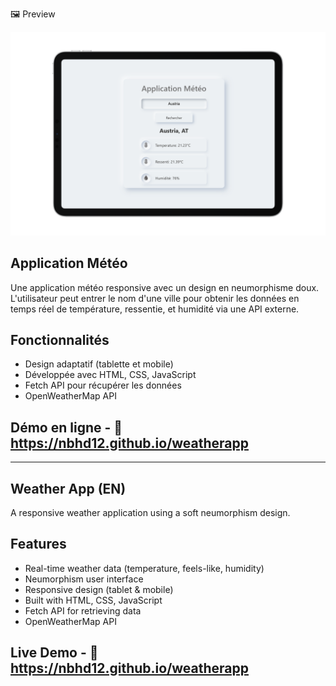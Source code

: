 🖼️ Preview
<p align="center"> <img src="./Preview2.png" alt="Aperçu de l'application météo" width="700"/> </p>

## Application Météo
Une application météo responsive avec un design en neumorphisme doux. 
L'utilisateur peut entrer le nom d'une ville pour obtenir les données en temps réel de température, ressentie, et humidité via une API externe.

## Fonctionnalités
- Design adaptatif (tablette et mobile)
- Développée avec HTML, CSS, JavaScript
- Fetch API pour récupérer les données
- OpenWeatherMap API

## Démo en ligne - 🔗 https://nbhd12.github.io/weatherapp

---

## Weather App (EN)

A responsive weather application using a soft neumorphism design.

## Features
- Real-time weather data (temperature, feels-like, humidity)
- Neumorphism user interface
- Responsive design (tablet & mobile)
- Built with HTML, CSS, JavaScript
- Fetch API for retrieving data
- OpenWeatherMap API

## Live Demo - 🔗 https://nbhd12.github.io/weatherapp
